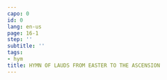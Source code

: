 ```yaml
---
capo: 0
id: 0
lang: en-us
page: 16-1
step: ''
subtitle: ''
tags:
- hym
title: HYMN OF LAUDS FROM EASTER TO THE ASCENSION
---
```


